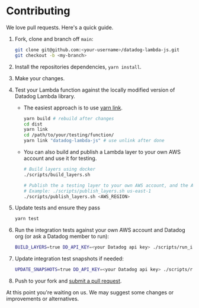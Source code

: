 # Contributing

We love pull requests. Here's a quick guide.

1. Fork, clone and branch off `main`:
    ```bash
    git clone git@github.com:<your-username>/datadog-lambda-js.git
    git checkout -b <my-branch>
    ```
1. Install the repositories dependencies, `yarn install`.
1. Make your changes.
1. Test your Lambda function against the locally modified version of Datadog Lambda library.
   * The easiest approach is to use [yarn link](https://classic.yarnpkg.com/en/docs/cli/link/).

     ```bash
     yarn build # rebuild after changes
     cd dist
     yarn link
     cd /path/to/your/testing/function/
     yarn link "datadog-lambda-js" # use unlink after done
     ```
   * You can also build and publish a Lambda layer to your own AWS account and use it for testing.

     ```bash
     # Build layers using docker
     ./scripts/build_layers.sh

     # Publish the a testing layer to your own AWS account, and the ARN will be returned
     # Example: ./scripts/publish_layers.sh us-east-1
     ./scripts/publish_layers.sh <AWS_REGION>
     ```
 
1. Update tests and ensure they pass
    ```bash
    yarn test
    ```
1. Run the integration tests against your own AWS account and Datadog org (or ask a Datadog member to run):
   ```bash
   BUILD_LAYERS=true DD_API_KEY=<your Datadog api key> ./scripts/run_integration_tests.sh
   ```
1. Update integration test snapshots if needed:
   ```bash
   UPDATE_SNAPSHOTS=true DD_API_KEY=<your Datadog api key> ./scripts/run_integration_tests.sh
   ```
1. Push to your fork and [submit a pull request][pr].

[pr]: https://github.com/your-username/datadog-lambda-js/compare/DataDog:main..main.

At this point you're waiting on us. We may suggest some changes or improvements or alternatives.
